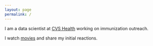 ```yaml
---
layout: page
permalink: /
---
```


I am a data scientist at [CVS Health](https://www.cvshealth.com) working on immunization outreach. 

I watch [movies](https://letterboxd.com/cedricvicera) and share my initial reactions.
